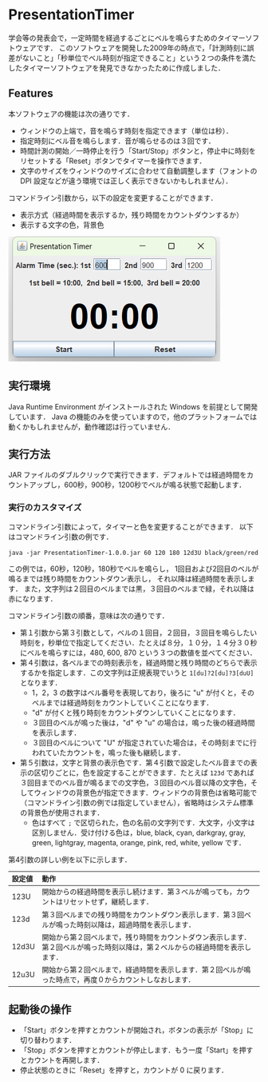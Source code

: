 # PresentationTimer

学会等の発表会で，一定時間を経過するごとにベルを鳴らすためのタイマーソフトウェアです．
このソフトウェアを開発した2009年の時点で，「計測時刻に誤差がないこと」「秒単位でベル時刻が指定できること」という２つの条件を満たしたタイマーソフトウェアを発見できなかったために作成しました．


## Features

本ソフトウェアの機能は次の通りです．

 - ウィンドウの上端で，音を鳴らす時刻を指定できます（単位は秒）．
 - 指定時刻にベル音を鳴らします．音が鳴らせるのは３回です．
 - 時間計測の開始／一時停止を行う「Start/Stop」ボタンと，停止中に時刻をリセットする「Reset」ボタンでタイマーを操作できます．
 - 文字のサイズをウィンドウのサイズに合わせて自動調整します（フォントの DPI 設定などが違う環境では正しく表示できないかもしれません）．

コマンドライン引数から，以下の設定を変更することができます．

 - 表示方式（経過時間を表示するか，残り時間をカウントダウンするか）
 - 表示する文字の色，背景色

![Screenshot](screenshot.png)



## 実行環境

Java Runtime Environment がインストールされた Windows を前提として開発しています．
Java の機能のみを使っていますので，他のプラットフォームでは動くかもしれませんが，動作確認は行っていません．


## 実行方法

JAR ファイルのダブルクリックで実行できます．デフォルトでは経過時間をカウントアップし，600秒，900秒，1200秒でベルが鳴る状態で起動します．


### 実行のカスタマイズ

コマンドライン引数によって，タイマーと色を変更することができます．
以下はコマンドライン引数の例です．

```
java -jar PresentationTimer-1.0.0.jar 60 120 180 12d3U black/green/red
```

この例では，60秒，120秒，180秒でベルを鳴らし，
1回目および2回目のベルが鳴るまでは残り時間をカウントダウン表示し，
それ以降は経過時間を表示します．
また，文字列は２回目のベルまでは黒，３回目のベルまで緑，それ以降は赤になります．

コマンドライン引数の順番，意味は次の通りです．

 - 第１引数から第３引数として，ベルの１回目，２回目，３回目を鳴らしたい時刻を，秒単位で指定してください．たとえば８分，１０分，１４分３０秒にベルを鳴らすには，480, 600, 870 という３つの数値を並べてください．
 - 第４引数は，各ベルまでの時刻表示を，経過時間と残り時間のどちらで表示するかを指定します．この文字列は正規表現でいうと `1[du]?2[du]?3[duU]` となります．
   - 1，2，3 の数字はベル番号を表現しており，後ろに &quot;u&quot; が付くと，そのベルまでは経過時刻をカウントしていくことになります．
   - &quot;d&quot; が付くと残り時刻をカウントダウンしていくことになります．
   - ３回目のベルが鳴った後は，&quot;d&quot; や &quot;u&quot; の場合は，鳴った後の経過時間を表示します．
   - ３回目のベルについて &quot;U&quot; が指定されていた場合は，その時刻までに行われていたカウントを，鳴った後も継続します．
 - 第５引数は，文字と背景の表示色です．第４引数で設定したベル音までの表示の区切りごとに，色を設定することができます．たとえば `123d` であれば３回目までのベル音が鳴るまでの文字色，３回目のベル音以降の文字色，そしてウィンドウの背景色が指定できます．ウィンドウの背景色は省略可能で（コマンドライン引数の例では指定していません），省略時はシステム標準の背景色が使用されます．
   - 色はすべて `;` で区切られた，色の名前の文字列です．大文字，小文字は区別しません．受け付ける色は，blue, black, cyan, darkgray, gray, green, lightgray, magenta, orange, pink, red, white, yellow です．

第4引数の詳しい例を以下に示します．

|設定値|動作                |
|:-----|:-------------------|
|123U  |開始からの経過時間を表示し続けます．第３ベルが鳴っても，カウントはリセットせず，継続します．|
|123d  |第３回ベルまでの残り時間をカウントダウン表示します．第３回ベルが鳴った時刻以降は，超過時間を表示します．|
|12d3U |開始から第２回ベルまで，残り時間をカウントダウン表示します．第２回ベルが鳴った時刻以降は，第２ベルからの経過時間を表示します．|
|12u3U |開始から第２回ベルまで，経過時間を表示します．第２回ベルが鳴った時点で，再度０からカウントしなおします．|


## 起動後の操作

 - 「Start」ボタンを押すとカウントが開始され，ボタンの表示が「Stop」に切り替わります．
 - 「Stop」ボタンを押すとカウントが停止します．もう一度「Start」を押すとカウントを再開します．
 - 停止状態のときに「Reset」を押すと，カウントが 0 に戻ります．

